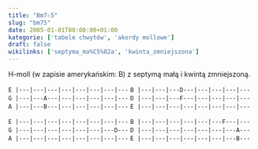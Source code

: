 ```yaml
---
title: "Bm7♭5"
slug: "bm75"
date: 2005-01-01T00:00:00+01:00
kategorie: ['tabele chwytów', 'akordy mollowe']
draft: false
wikilinks: ['septyma_ma%C5%82a', 'kwinta_zmniejszona']
---
```

H-moll (w zapisie amerykańskim: B) z septymą
małą<!-- link nie odnosił się do niczego --> i kwintą
zmniejszoną<!-- link nie odnosił się do niczego -->.

`E |---|---|---|---|---|---|---|---`
`B |---|---|---D---|---|---|---|---`
`G |---|---A---|---|---|---|---|---`
`D |---|---|---F---|---|---|---|---`
`A |---|---B---|---|---|---|---|---`
`E |---|---|---|---|---|---|---|---`

`E |---|---|---|---|---|---|---|---`
`B |---|---|---|---|---|---F---|---`
`G |---|---|---|---|---|---|---D---`
`D |---|---|---|---|---|---|---A---`
`A |---|---|---|---|---|---|---|---`
`E |---|---|---|---|---|---|---B---`


